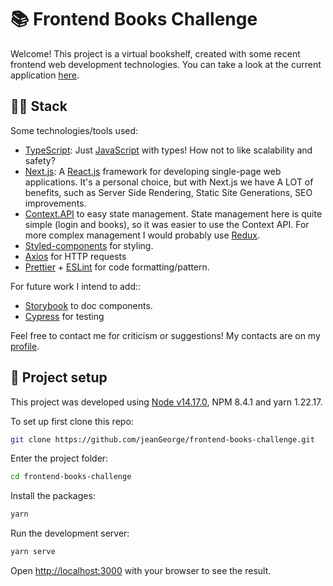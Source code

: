 # 📚 Frontend Books Challenge
Welcome! This project is a virtual bookshelf, created with some recent frontend web development technologies. You can take a look at the current application [here](https://bookschallenge.vercel.app/). 

## 👨‍💻 Stack
Some technologies/tools used:
- [TypeScript](https://www.typescriptlang.org/): Just [JavaScript](https://www.javascript.com/) with types! How not to like scalability and safety?
- [Next.js](https://nextjs.org/): A [React.js](https://reactjs.org/) framework for developing single-page web applications. It's a personal choice, but with Next.js we have A LOT of benefits, such as Server Side Rendering, Static Site Generations, SEO improvements.
- [Context.API](https://reactjs.org/docs/context.html) to easy state management. State management here is quite simple (login and books), so it was easier to use the Context API. For more complex management I would probably use [Redux](https://redux.js.org/).
- [Styled-components](https://styled-components.com/) for styling. 
- [Axios](https://github.com/axios/axios) for HTTP requests
- [Prettier](https://prettier.io/) + [ESLint](https://eslint.org/) for code formatting/pattern.

For future work I intend to add::
- [Storybook](https://storybook.js.org/) to doc components.
- [Cypress](https://docs.cypress.io/) for testing

Feel free to contact me for criticism or suggestions! My contacts are on my [profile](https://github.com/jeanGeorge).

## 🔧 Project setup
This project was developed using [Node v14.17.0](https://nodejs.org/ca/blog/release/v14.17.0/), NPM 8.4.1 and yarn 1.22.17.

To set up first clone this repo:
```bash
git clone https://github.com/jeanGeorge/frontend-books-challenge.git
```

Enter the project folder:
```bash
cd frontend-books-challenge
```

Install the packages:
```bash
yarn
```

Run the development server:
```bash
yarn serve
```

Open [http://localhost:3000](http://localhost:3000) with your browser to see the result.
